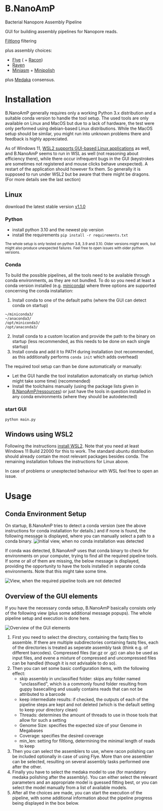 # B.NanoAmP
Bacterial Nanopore Assembly Pipeline

GUI for building assembly pipelines for Nanopore reads.

[Filtlong](https://github.com/rrwick/Filtlong) filtering

plus assembly choices:

* [Flye](https://github.com/fenderglass/Flye) ( + [Racon](https://github.com/isovic/racon))
* [Raven](https://github.com/lbcb-sci/raven)
* [Miniasm](https://github.com/lh3/miniasm) + [Minipolish](https://github.com/rrwick/Minipolish)

plus [Medaka](https://github.com/nanoporetech/medaka) consensus.


# Installation

B.NanoAmP generally requires only a working Python 3.x distribution and a suitable conda version to handle the tool setup.
The used tools are only available on Linux and MacOS but due to a lack of hardware, the test were only performed using debian-based Linux distributions.
While the MacOS setup should be similar, you might run into unknown problems there and feedback is highly appreciated.

As of Windows 11, [WSL2 supports GUI-based Linux applications](https://learn.microsoft.com/en-us/shows/tabs-vs-spaces/wsl-2-run-linux-gui-apps) as well, and B.NanoAmP seems to run in WSL as well (not reasoning about efficiency there), while there occur infrequent bugs in the GUI (keystrokes are sometimes not registered and mouse clicks behave unexpected). A restart of the application should however fix them. 
So generally it is supposed to run under WSL2 but be aware that there might be dragons. (For more details see the last section)

## Linux

download the latest stable version [v1.1.0](https://github.com/simanjo/B.NanoAmP/archive/refs/tags/v1.1.0.tar.gz)

### Python

* install python 3.10 and the newest pip version
* install the requirements `pip install -r requirements.txt`

<sub>The whole setup is only tested on python 3.8, 3.9 and 3.10. Older versions might work, but might also produce unexpected failures. Feel free to open issues with older python versions.</sub>

### Conda

To build the possible pipelines, all the tools need to be available through conda environments, as they are not bundled.
To do so you need at least a conda version installed (e.g. [miniconda](https://docs.conda.io/en/latest/miniconda.html)) where three options are supported concerning the conda installation:

1. Install conda to one of the default paths (where the GUI can detect conda on startup)
```
~/miniconda3/
~/anaconda3/
/opt/miniconda3/
/opt/anaconda3/
```
2. Install conda to a custom location and provide the path to the binary on startup (less recommended, as this needs to be done on each single startup)
3. Install conda and add it to PATH during installation (not recommended, as this additionally performs `conda init` which adds overhead) 


The required tool setup can than be done automatically or manually:
* Let the GUI handle the tool installation automatically on startup (which might take some time) (recommended)
* Install the toolchains manually (using the package lists given in [B.NanoAmP/ressources](https://github.com/simanjo/B.NanoAmP/tree/main/ressources))
or just have the tools in question installed in any conda environments (where they should be autodetected)

### start GUI

`python main.py`

## Windows using WSL2

Following the instructions [install WSL2](https://learn.microsoft.com/en-us/windows/wsl/tutorials/gui-apps). Note that you need at least Windows 11 Build 22000 for this to work.
The standard ubuntu distribution should already contain the most relevant packages besides conda.
The remaining installation follows the instructions for Linux above.

In case of problems or unexptected behaviour with WSL feel free to open an issue.

# Usage

## Conda Environment Setup
On startup, B.NanoAmP tries to detect a conda version (see the above instructions for conda installation for details.) and if none is found, the following message is displayed, where you can manually select a path to a conda binary.
![Initial view, when no conda installation was detected](https://user-images.githubusercontent.com/82642377/195156035-f99a9fb9-08ca-489f-9ab8-a38216dd449c.png)

If conda was detected, B.NanoAmP uses that conda binary to check for environments on your computer, trying to find all the required pipeline tools. If some or all of them are missing, the below message is displayed, providing the opportunity to have the tools installed in separate conda environments. Note that this might take some time.

![View, when the required pipeline tools are not detected](https://user-images.githubusercontent.com/82642377/195156506-560ce1bb-2ea4-451a-85e9-24767e150441.png)

## Overview of the GUI elements

If you have the necessary conda setup, B.NanoAmP basically consists only of the following view (plus some additional message popups). The whole pipeline setup and execution is done here.

![Overview of the GUI elements](https://user-images.githubusercontent.com/82642377/195156695-3a07d1f4-f936-434c-baaa-1c6fe39be4b9.png)

1. First you need to select the directory, containing the fastq files to assemble. If there are multiple subdirectories containing fastq files, each of the directories is treated as seperate assembly task (think e.g. of different barcodes). Compressed files (tar.gz or .gz) can also be used as input files, and evene a mixture of compressed and uncompressed files can be handled (though it is not advisable to do so).
2. Then you can set some basic configuration items, with the following effect:
   * skip assembly in unclassified folder: skips any folder named "unclassified", which is a commonly found folder resulting from guppy basecalling and usually contains reads that can not be attributed to a barcode
   * keep intermediate results: if checked, the outputs of each of the pipeline steps are kept and not deleted (which is the default setting to keep your directory clean)
   * Threads: determines the amount of threads to use in those tools that allow for such a setting
   * Genome Size: specifies the expected size of your Genome in Megabases
   * Coverage: specifies the desired coverage
   * min_len: setting for filtlong, determining the minimal length of reads to keep
3. Then you can select the assemblers to use, where racon polishing can be included optionally in case of using Flye. More than one assembler can be selected, resulting on several assembly tasks performed one after the other.
4. Finally you have to select the medaka model to use (for mandatory medaka polishing after the assembly). You can either select the relevant parameters and an appropriate model is guessed fitting best, or you can select the model manually from a list of available models.
5. After all the choices are made, you can start the execution of the pipeline, with some additional information about the pipeline progress being displayed in the box below.
   


